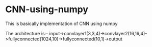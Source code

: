 # CNN-using-numpy

This is basically implementation of CNN using numpy

The architecture is:-
input->convlayer1(3,3,4)->convlayer2(16,16,4)->fullyconnected(1024,10)->fullyconnected(10,1)->output
